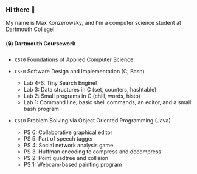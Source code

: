 ### Hi there 👋

My name is Max Konzerowsky, and I'm a computer science student at Dartmouth College!

#### (🔒) Dartmouth Coursework
- `CS70` Foundations of Applied Computer Science

- `CS50` Software Design and Implementation (C, Bash)
  - Lab 4-6: Tiny Search Engine!
  - Lab 3: Data structures in C (set, counters, hashtable)
  - Lab 2: Small programs in C (chill, words, histo)
  - Lab 1: Command line, basic shell commands, an editor, and a small bash program
  
- `CS10` Problem Solving via Object Oriented Programming (Java)
  - PS 6: Collaborative graphical editor
  - PS 5: Part of speech tagger
  - PS 4: Social network analysis game
  - PS 3: Huffman encoding to compress and decompress
  - PS 2: Point quadtree and collision
  - PS 1: Webcam-based painting program

<!--
**maxk7/maxk7** is a ✨ _special_ ✨ repository because its `README.md` (this file) appears on your GitHub profile.

![Top Langs](https://github-readme-stats.vercel.app/api/top-langs/?username=maxk7&layout=compact)
Here are some ideas to get you started:

- 🔭 I’m currently working on ...
- 🌱 I’m currently learning ...
- 👯 I’m looking to collaborate on ...
- 🤔 I’m looking for help with ...
- 💬 Ask me about ...
- 📫 How to reach me: ...
- 😄 Pronouns: ...
- ⚡ Fun fact: ...
-->
